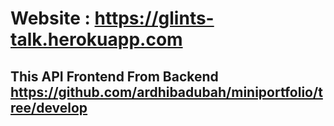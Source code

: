 # Website : https://glints-talk.herokuapp.com
## This API Frontend From Backend https://github.com/ardhibadubah/miniportfolio/tree/develop
